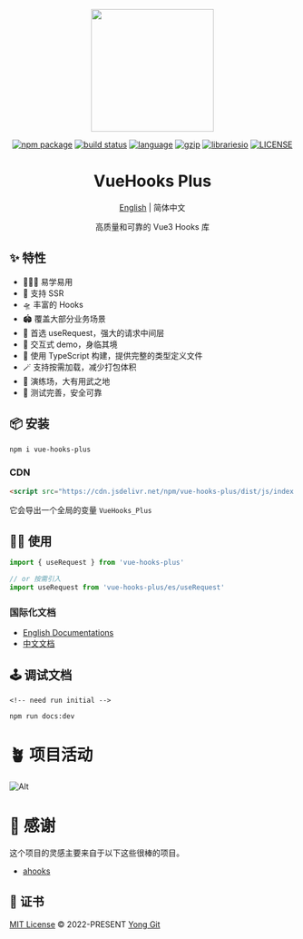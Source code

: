 <p align="center">
  <a href="http://43.138.187.142:9000/vue-hooks-plus/docs/">
    <img width="216" src="http://43.138.187.142:9000/assets/vue-hooks-plus/logo@2x.png">
  </a>
</p>

<p align="center">
  <a href="https://www.npmjs.com/package/vue-hooks-plus"><img src="https://img.shields.io/npm/v/vue-hooks-plus.svg" alt="npm package"></a>
  <a href="https://github.com/InhiblabCore/vue-hooks-plus/actions/workflows/node-ci.yml"><img src="https://github.com/InhiblabCore/vue-hooks-plus/actions/workflows/ci.yml/badge.svg?branch=master" alt="build status"></a>
  <a href="#badge"><img src="https://img.shields.io/github/languages/top/InhiblabCore/vue-hooks-plus" alt="language"></a>
  <a href="https://img.badgesize.io/https:/unpkg.com/vue-hooks-plus/dist/js/index.es.js?label=gzip%20size&compression=gzip"><img src="https://img.badgesize.io/https:/unpkg.com/vue-hooks-plus/dist/js/index.es.js?label=gzip%20size&compression=gzip" alt="gzip"></a>
  <a href="#badge"><img src="https://img.shields.io/librariesio/github/InhiblabCore/vue-hooks-plus" alt="librariesio"></a>
  <a href="https://github.com/InhiblabCore/vue-hooks-plus/blob/master/LICENSE"><img src="https://img.shields.io/github/license/InhiblabCore/vue-hooks-plus" alt="LICENSE"></a>
</p>

<div align="center">

# VueHooks Plus

[English](https://github.com/InhiblabCore/vue-hooks-plus/tree/master/README.md) | 简体中文

高质量和可靠的 Vue3 Hooks 库

</div>

## ✨ 特性

- 🏄🏼‍♂️ 易学易用
- 🔋 支持 SSR
- 🛸 丰富的 Hooks
- 🏟️ 覆盖大部分业务场景
- 🦾 首选 useRequest，强大的请求中间层
- 🎪 交互式 demo，身临其境
- 🎯 使用 TypeScript 构建，提供完整的类型定义文件
- 🪄 支持按需加载，减少打包体积
- 🤺 演练场，大有用武之地
- 🔐 测试完善，安全可靠

## 📦 安装

```bash
npm i vue-hooks-plus
```

### CDN

```html
<script src="https://cdn.jsdelivr.net/npm/vue-hooks-plus/dist/js/index.iife.js"></script>
```

它会导出一个全局的变量 `VueHooks_Plus`

## 🤹‍♀️ 使用

```typescript
import { useRequest } from 'vue-hooks-plus'

// or 按需引入
import useRequest from 'vue-hooks-plus/es/useRequest'
```

### 国际化文档

- [English Documentations](https://inhiblab-core.gitee.io/docs/hooks/en)
- [中文文档](https://inhiblab-core.gitee.io/docs/hooks)

## 🕹️ 调试文档

```
<!-- need run initial -->

npm run docs:dev
```

# 🪴 项目活动

![Alt](https://repobeats.axiom.co/api/embed/35dbca2274542c0144993be92cc51762227543d9.svg 'Repobeats analytics image')

# 🌸 感谢

这个项目的灵感主要来自于以下这些很棒的项目。

- [ahooks](https://ahooks.js.org/)

## 📄 证书

[MIT License](https://github.com/InhiblabCore/vue-hooks-plus/blob/master/LICENSE) © 2022-PRESENT [Yong Git](https://github.com/NelsonYong)
